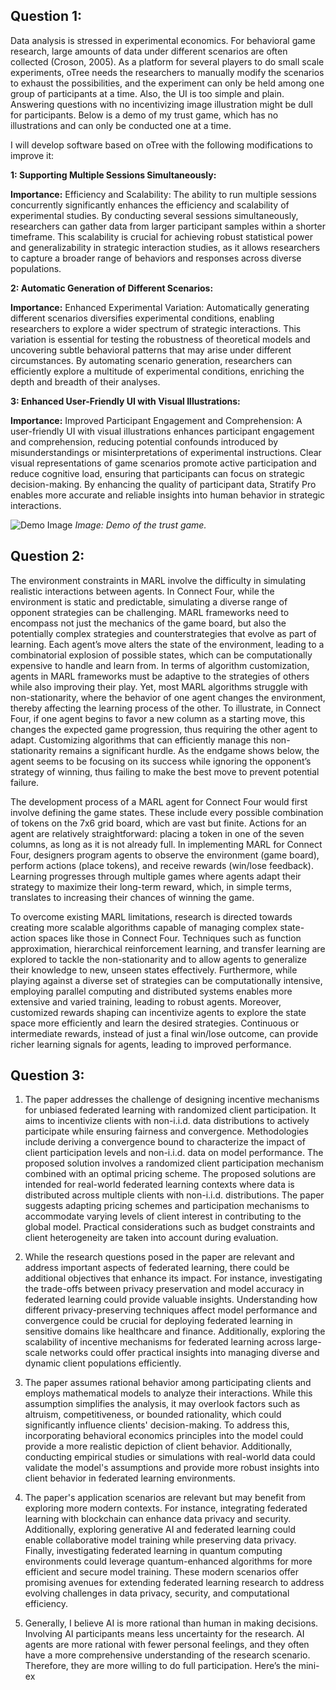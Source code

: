 ## Question 1:

Data analysis is stressed in experimental economics. For behavioral game research, large amounts of data under different scenarios are often collected (Croson, 2005). As a platform for several players to do small scale experiments, oTree needs the researchers to manually modify the scenarios to exhaust the possibilities, and the experiment can only be held among one group of participants at a time. Also, the UI is too simple and plain. Answering questions with no incentivizing image illustration might be dull for participants. Below is a demo of my trust game, which has no illustrations and can only be conducted one at a time.

I will develop software based on oTree with the following modifications to improve it:

**1: Supporting Multiple Sessions Simultaneously:**

**Importance:** Efficiency and Scalability: The ability to run multiple sessions concurrently significantly enhances the efficiency and scalability of experimental studies. By conducting several sessions simultaneously, researchers can gather data from larger participant samples within a shorter timeframe. This scalability is crucial for achieving robust statistical power and generalizability in strategic interaction studies, as it allows researchers to capture a broader range of behaviors and responses across diverse populations.

**2: Automatic Generation of Different Scenarios:**

**Importance:** Enhanced Experimental Variation: Automatically generating different scenarios diversifies experimental conditions, enabling researchers to explore a wider spectrum of strategic interactions. This variation is essential for testing the robustness of theoretical models and uncovering subtle behavioral patterns that may arise under different circumstances. By automating scenario generation, researchers can efficiently explore a multitude of experimental conditions, enriching the depth and breadth of their analyses.

**3: Enhanced User-Friendly UI with Visual Illustrations:**

**Importance:** Improved Participant Engagement and Comprehension: A user-friendly UI with visual illustrations enhances participant engagement and comprehension, reducing potential confounds introduced by misunderstandings or misinterpretations of experimental instructions. Clear visual representations of game scenarios promote active participation and reduce cognitive load, ensuring that participants can focus on strategic decision-making. By enhancing the quality of participant data, Stratify Pro enables more accurate and reliable insights into human behavior in strategic interactions.

![Demo Image](demo_image.png) *Image: Demo of the trust game.*

## Question 2:

The environment constraints in MARL involve the difficulty in simulating realistic interactions between agents. In Connect Four, while the environment is static and predictable, simulating a diverse range of opponent strategies can be challenging. MARL frameworks need to encompass not just the mechanics of the game board, but also the potentially complex strategies and counterstrategies that evolve as part of learning. Each agent’s move alters the state of the environment, leading to a combinatorial explosion of possible states, which can be computationally expensive to handle and learn from. In terms of algorithm customization, agents in MARL frameworks must be adaptive to the strategies of others while also improving their play. Yet, most MARL algorithms struggle with non-stationarity, where the behavior of one agent changes the environment, thereby affecting the learning process of the other. To illustrate, in Connect Four, if one agent begins to favor a new column as a starting move, this changes the expected game progression, thus requiring the other agent to adapt. Customizing algorithms that can efficiently manage this non-stationarity remains a significant hurdle. As the endgame shows below, the agent seems to be focusing on its success while ignoring the opponent’s strategy of winning, thus failing to make the best move to prevent potential failure.

The development process of a MARL agent for Connect Four would first involve defining the game states. These include every possible combination of tokens on the 7x6 grid board, which are vast but finite. Actions for an agent are relatively straightforward: placing a token in one of the seven columns, as long as it is not already full. In implementing MARL for Connect Four, designers program agents to observe the environment (game board), perform actions (place tokens), and receive rewards (win/lose feedback). Learning progresses through multiple games where agents adapt their strategy to maximize their long-term reward, which, in simple terms, translates to increasing their chances of winning the game.

To overcome existing MARL limitations, research is directed towards creating more scalable algorithms capable of managing complex state-action spaces like those in Connect Four. Techniques such as function approximation, hierarchical reinforcement learning, and transfer learning are explored to tackle the non-stationarity and to allow agents to generalize their knowledge to new, unseen states effectively. Furthermore, while playing against a diverse set of strategies can be computationally intensive, employing parallel computing and distributed systems enables more extensive and varied training, leading to robust agents. Moreover, customized rewards shaping can incentivize agents to explore the state space more efficiently and learn the desired strategies. Continuous or intermediate rewards, instead of just a final win/lose outcome, can provide richer learning signals for agents, leading to improved performance.

## Question 3:

1. The paper addresses the challenge of designing incentive mechanisms for unbiased federated learning with randomized client participation. It aims to incentivize clients with non-i.i.d. data distributions to actively participate while ensuring fairness and convergence. Methodologies include deriving a convergence bound to characterize the impact of client participation levels and non-i.i.d. data on model performance. The proposed solution involves a randomized client participation mechanism combined with an optimal pricing scheme. The proposed solutions are intended for real-world federated learning contexts where data is distributed across multiple clients with non-i.i.d. distributions. The paper suggests adapting pricing schemes and participation mechanisms to accommodate varying levels of client interest in contributing to the global model. Practical considerations such as budget constraints and client heterogeneity are taken into account during evaluation.

2. While the research questions posed in the paper are relevant and address important aspects of federated learning, there could be additional objectives that enhance its impact. For instance, investigating the trade-offs between privacy preservation and model accuracy in federated learning could provide valuable insights. Understanding how different privacy-preserving techniques affect model performance and convergence could be crucial for deploying federated learning in sensitive domains like healthcare and finance. Additionally, exploring the scalability of incentive mechanisms for federated learning across large-scale networks could offer practical insights into managing diverse and dynamic client populations efficiently.

3. The paper assumes rational behavior among participating clients and employs mathematical models to analyze their interactions. While this assumption simplifies the analysis, it may overlook factors such as altruism, competitiveness, or bounded rationality, which could significantly influence clients' decision-making. To address this, incorporating behavioral economics principles into the model could provide a more realistic depiction of client behavior. Additionally, conducting empirical studies or simulations with real-world data could validate the model's assumptions and provide more robust insights into client behavior in federated learning environments.

4. The paper's application scenarios are relevant but may benefit from exploring more modern contexts. For instance, integrating federated learning with blockchain can enhance data privacy and security. Additionally, exploring generative AI and federated learning could enable collaborative model training while preserving data privacy. Finally, investigating federated learning in quantum computing environments could leverage quantum-enhanced algorithms for more efficient and secure model training. These modern scenarios offer promising avenues for extending federated learning research to address evolving challenges in data privacy, security, and computational efficiency.

5. Generally, I believe AI is more rational than human in making decisions. Involving AI participants means less uncertainty for the research. AI agents are more rational with fewer personal feelings, and they often have a more comprehensive understanding of the research scenario. Therefore, they are more willing to do full participation. Here’s the mini-ex

